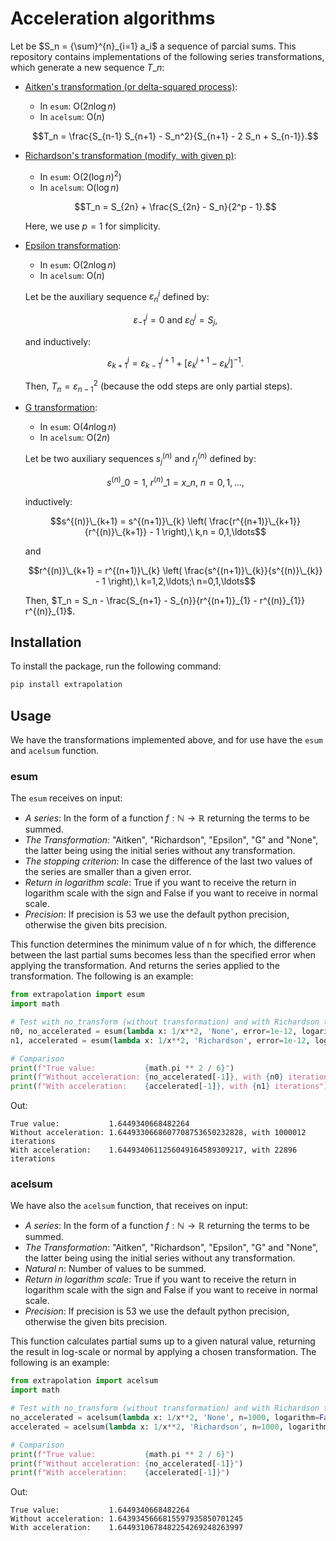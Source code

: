 Acceleration algorithms
==================

Let be $`S_n = {\sum}^{n}_{i=1} a_i`$ a sequence of parcial sums. This repository contains implementations of the following series transformations, which generate a new sequence $`T\_n`$:


* [Aitken's transformation (or delta-squared process)](https://en.wikipedia.org/wiki/Aitken%27s_delta-squared_process):
  - In `esum`: O($2n\log n$)
  - In `acelsum`: O($n$)

  $$T_n = \frac{S_{n-1} S_{n+1} - S_n^2}{S_{n+1} - 2 S_n + S_{n-1}}.$$

* [Richardson's transformation (modify, with given p)](https://en.wikipedia.org/wiki/Richardson_extrapolation):
  - In `esum`: O($2(\log n)^2$)
  - In `acelsum`: O($\log n$)

  $$T_n = S_{2n} + \frac{S_{2n} - S_n}{2^p - 1}.$$

  Here, we use $p = 1$ for simplicity.

* [Epsilon transformation](https://www.sciencedirect.com/science/article/pii/S0377042700003551):
  - In `esum`: O($2n\log n$)
  - In `acelsum`: O($n$)

  Let be the auxiliary sequence $\varepsilon_n^j$ defined by:

  $$\varepsilon_{-1}^{j} = 0\ \text{and}\ \varepsilon_{0}^{j} = S_j,$$

  and inductively:

  $$\varepsilon_{k+1}^{j} = \varepsilon_{k-1}^{j+1} + [\varepsilon_{k}^{j+1} - \varepsilon_{k}^{j}]^{-1}.$$

  Then, $T_n = \varepsilon_{n-1}^{2}$ (because the odd steps are only partial steps).


* [G transformation](https://www.cambridge.org/core/books/abs/practical-extrapolation-methods/gtransformation-and-its-generalizations/B3A1C6628B6C3E6438C943E25FFA621D):
  - In `esum`: O($4n\log n$)
  - In `acelsum`: O($2n$)

  Let be two auxiliary sequences $s_j^{(n)}$ and $r_j^{(n)}$ defined by:

  $$s^{(n)}\_0 = 1,\ r^{(n)}\_1 = x\_n,\ n=0,1,\ldots,$$

  inductively:

  $$s^{(n)}\_{k+1} = s^{(n+1)}\_{k} \left( \frac{r^{(n+1)}\_{k+1}}{r^{(n)}\_{k+1}} - 1 \right),\ k,n = 0,1,\ldots$$
  
  and

  $$r^{(n)}\_{k+1} = r^{(n+1)}\_{k} \left( \frac{s^{(n+1)}\_{k}}{s^{(n)}\_{k}} - 1 \right),\ k=1,2,\ldots;\ n=0,1,\ldots$$

  Then, $`T_n = S_n - \frac{S_{n+1} - S_{n}}{r^{(n+1)}_{1} - r^{(n)}_{1}} r^{(n)}_{1}`$.

## Installation

To install the package, run the following command:

```bash
pip install extrapolation
```

## Usage

We have the transformations implemented above, and for use have the `esum` and `acelsum` function.

### esum
The `esum` receives on input:

- *A series*: In the form of a function $f: \mathbb{N} \to \mathbb{R}$ returning the terms to be summed.
- *The Transformation*: "Aitken", "Richardson", "Epsilon", "G" and "None", the latter being using the initial series without any transformation.
- *The stopping criterion*: In case the difference of the last two values of the series are smaller than a given error.
- *Return in logarithm scale*: True if you want to receive the return in logarithm scale with the sign and False if you want to receive in normal scale.
- *Precision*: If precision is 53 we use the default python precision, otherwise the given bits precision.

This function determines the minimum value of n for which, the difference between the last partial sums becomes less than the specified error when applying the transformation. And returns the series applied to the transformation. The following is an example:


```python
from extrapolation import esum
import math

# Test with no_transform (without transformation) and with Richardson transformation the basel problem
n0, no_accelerated = esum(lambda x: 1/x**2, 'None', error=1e-12, logarithm=False, precision=100)
n1, accelerated = esum(lambda x: 1/x**2, 'Richardson', error=1e-12, logarithm=False, precision=100)

# Comparison
print(f"True value:           {math.pi ** 2 / 6}")
print(f"Without acceleration: {no_accelerated[-1]}, with {n0} iterations")
print(f"With acceleration:    {accelerated[-1]}, with {n1} iterations")
```

Out:
```
True value:           1.6449340668482264
Without acceleration: 1.6449330668607708753650232828, with 1000012 iterations
With acceleration:    1.6449340611256049164589309217, with 22896 iterations
```

### acelsum
We have also the `acelsum` function, that receives on input:

- *A series*: In the form of a function $f: \mathbb{N} \to \mathbb{R}$ returning the terms to be summed.
- *The Transformation*: "Aitken", "Richardson", "Epsilon", "G" and "None", the latter being using the initial series without any transformation.
- *Natural n*: Number of values to be summed.
- *Return in logarithm scale*: True if you want to receive the return in logarithm scale with the sign and False if you want to receive in normal scale.
- *Precision*: If precision is 53 we use the default python precision, otherwise the given bits precision.

This function calculates partial sums up to a given natural value, returning the result in log-scale or normal by applying a chosen transformation. The following is an example:

```python
from extrapolation import acelsum
import math

# Test with no_transform (without transformation) and with Richardson transformation the basel problem
no_accelerated = acelsum(lambda x: 1/x**2, 'None', n=1000, logarithm=False, precision=100)
accelerated = acelsum(lambda x: 1/x**2, 'Richardson', n=1000, logarithm=False, precision=100)

# Comparison
print(f"True value:           {math.pi ** 2 / 6}")
print(f"Without acceleration: {no_accelerated[-1]}")
print(f"With acceleration:    {accelerated[-1]}")
```

Out:
```
True value:           1.6449340668482264
Without acceleration: 1.6439345666815597935850701245
With acceleration:    1.6449310678482254269248263997
```
